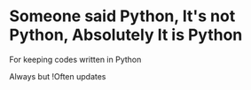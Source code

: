 
# Someone said Python, It's not Python, Absolutely It is Python 

For keeping codes written in Python

Always but !Often updates


